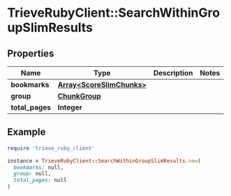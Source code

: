 # TrieveRubyClient::SearchWithinGroupSlimResults

## Properties

| Name | Type | Description | Notes |
| ---- | ---- | ----------- | ----- |
| **bookmarks** | [**Array&lt;ScoreSlimChunks&gt;**](ScoreSlimChunks.md) |  |  |
| **group** | [**ChunkGroup**](ChunkGroup.md) |  |  |
| **total_pages** | **Integer** |  |  |

## Example

```ruby
require 'trieve_ruby_client'

instance = TrieveRubyClient::SearchWithinGroupSlimResults.new(
  bookmarks: null,
  group: null,
  total_pages: null
)
```

